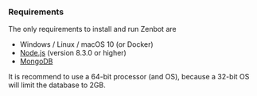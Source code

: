 ### Requirements

The only requirements to install and run Zenbot are

- Windows / Linux / macOS 10 (or Docker)
- [Node.js](https://nodejs.org/) (version 8.3.0 or higher)
- [MongoDB](https://www.mongodb.com/)

It is recommend to use a 64-bit processor (and OS), because a 32-bit OS will limit the database to 2GB.
